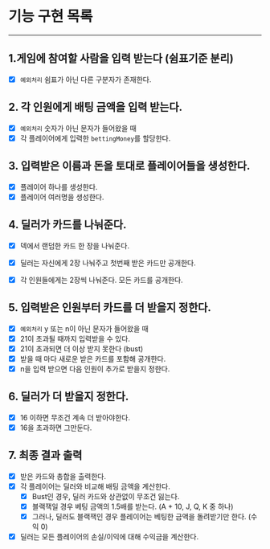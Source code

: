# 기능 구현 목록

---


## 1.게임에 참여할 사람을 입력 받는다 (쉼표기준 분리) 
- [x] `예외처리` 쉼표가 아닌 다른 구분자가 존재한다.

## 2. 각 인원에게 배팅 금액을 입력 받는다.
- [x] `예외처리` 숫자가 아닌 문자가 들어왔을 때
- [x] 각 플레이어에게 입력한 `bettingMoney`를 할당한다.

## 3. 입력받은 이름과 돈을 토대로 플레이어들을 생성한다.
- [x] 플레이어 하나를 생성한다.
- [x] 플레이어 여러명을 생성한다.

## 4. 딜러가 카드를 나눠준다.
- [x] 덱에서 랜덤한 카드 한 장을 나눠준다.
- [x] 딜러는 자신에게 2장 나눠주고 첫번째 받은 카드만 공개한다.
- [x] 각 인원들에게는 2장씩 나눠준다. 모든 카드를 공개한다.



## 5. 입력받은 인원부터 카드를 더 받을지 정한다.
- [x] `예외처리` y 또는 n이 아닌 문자가 들어왔을 때
- [x] 21이 초과될 때까지 입력받을 수 있다.
- [x] 21이 초과되면 더 이상 받지 못한다 (bust)
- [x] 받을 때 마다 새로운 받은 카드를 포함해 공개한다.
- [x] n을 입력 받으면 다음 인원이 추가로 받을지 정한다.

## 6. 딜러가 더 받을지 정한다.
- [x] 16 이하면 무조건 계속 더 받아야한다.
- [x] 16을 초과하면 그만둔다.

## 7. 최종 결과 출력
- [x] 받은 카드와 총합을 출력한다.
- [x] 각 플레이어는 딜러와 비교해 배팅 금액을 계산한다.
  - [x] Bust인 경우, 딜러 카드와 상관없이 무조건 잃는다. 
  - [x] 블랙잭일 경우 베팅 금액의 1.5배를 받는다. (A + 10, J, Q, K 중 하나)
  - [x] 그러나, 딜러도 블랙잭인 경우 플레이어는 베팅한 금액을 돌려받기만 한다. (수익 0)
- [x] 딜러는 모든 플레이어의 손실/이익에 대해 수익금을 계산한다.
